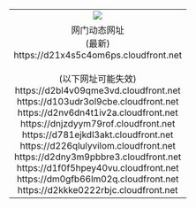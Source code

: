 ﻿<table>
  <tr></tr>
  <tr><td colspan=2 align=center><img src="https://d21x4s5c4om6ps.cloudfront.net/Up/oGate.jpg" /></td></tr>
  <tr><td colspan=2 align=center>网门动态网址<br/>(最新)
<br>https://d21x4s5c4om6ps.cloudfront.net
<br/><br/>(以下网址可能失效)
<br>https://d2bl4v09qme3vd.cloudfront.net
<br>https://d103udr3ol9cbe.cloudfront.net
<br>https://d2nv6dn4t1iv2a.cloudfront.net
<br>https://dnjzdyym79rof.cloudfront.net
<br>https://d781ejkdl3akt.cloudfront.net
<br>https://d226qlulyvilom.cloudfront.net
<br>https://d2dny3m9pbbre3.cloudfront.net
<br>https://d1f0f5hpey40vu.cloudfront.net
<br>https://dm0gfb66lm02q.cloudfront.net
<br>https://d2kkke0222rbjc.cloudfront.net
    </td>
  </tr>
</table>

